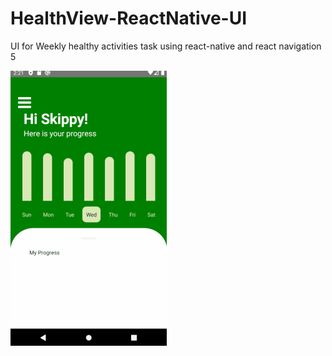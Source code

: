 # HealthView-ReactNative-UI

UI for Weekly healthy activities task using react-native and react navigation 5

<img alt="demo" src="/health_view_UI.gif" width="250">

